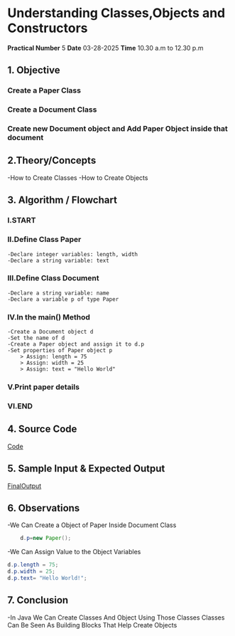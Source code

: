 # Understanding Classes,Objects and Constructors
**Practical Number** 5 
**Date** 03-28-2025
**Time** 10.30 a.m to 12.30 p.m

## 1. Objective

### Create a Paper Class
### Create a Document Class
### Create new Document object and Add Paper Object inside that document 

## 2.Theory/Concepts
-How to Create Classes
-How to Create Objects


## 3. Algorithm / Flowchart 

### I.START

### II.Define Class Paper
    -Declare integer variables: length, width
    -Declare a string variable: text

### III.Define Class Document
    -Declare a string variable: name
    -Declare a variable p of type Paper

### IV.In the main() Method
    -Create a Document object d
    -Set the name of d
    -Create a Paper object and assign it to d.p
    -Set properties of Paper object p
        > Assign: length = 75
        > Assign: width = 25
        > Assign: text = "Hello World"

### V.Print paper details

### VI.END

## 4. Source Code

[Code](https://github.com/Naveen-nm27/IT1214_Practicals/blob/main/%235/S05/Practicle01.java)


## 5. Sample Input & Expected Output

[FinalOutput](https://github.com/Naveen-nm27/IT1214_Practicals/tree/main/%235/S05/Output)

## 6. Observations

-We Can Create a Object of Paper Inside Document Class

```java
    d.p=new Paper();
```

-We Can Assign Value to the Object Variables

```java
d.p.length = 75;
d.p.width = 25;
d.p.text= "Hello World!";
```

## 7. Conclusion

-In Java We Can Create Classes And Object Using Those Classes Classes Can Be Seen As Building Blocks That Help Create Objects

